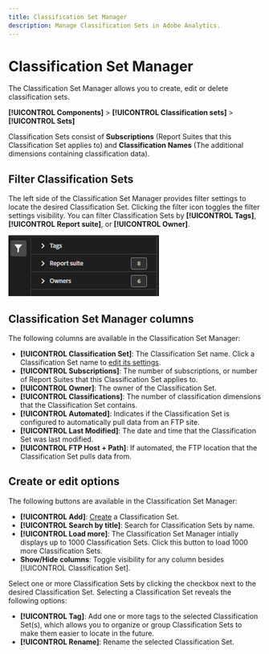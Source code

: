 ```yaml
---
title: Classification Set Manager
description: Manage Classification Sets in Adobe Analytics.
---
```


# Classification Set Manager

The Classification Set Manager allows you to create, edit or delete classification sets.

**[!UICONTROL Components]** > **[!UICONTROL Classification sets]** > **[!UICONTROL Sets]**

Classification Sets consist of **Subscriptions** (Report Suites that this Classification Set applies to) and **Classification Names** (The additional dimensions containing classification data).

## Filter Classification Sets

The left side of the Classification Set Manager provides filter settings to locate the desired Classification Set. Clicking the filter icon toggles the filter settings visibility. You can filter Classification Sets by **[!UICONTROL Tags]**, **[!UICONTROL Report suite]**, or **[!UICONTROL Owner]**.

![Classification set filters](../assets/classification-set-filters.png)

## Classification Set Manager columns

The following columns are available in the Classification Set Manager:

* **[!UICONTROL Classification Set]**: The Classification Set name. Click a Classification Set name to [edit its settings](settings.md).
* **[!UICONTROL Subscriptions]**: The number of subscriptions, or number of Report Suites that this Classification Set applies to.
* **[!UICONTROL Owner]**: The owner of the Classification Set.
* **[!UICONTROL Classifications]**: The number of classification dimensions that the Classification Set contains.
* **[!UICONTROL Automated]**: Indicates if the Classification Set is configured to automatically pull data from an FTP site.
* **[!UICONTROL Last Modified]**: The date and time that the Classification Set was last modified.
* **[!UICONTROL FTP Host + Path]**: If automated, the FTP location that the Classification Set pulls data from.

## Create or edit options

The following buttons are available in the Classification Set Manager:

* **[!UICONTROL Add]**: [Create](create.md) a Classification Set.
* **[!UICONTROL Search by title]**: Search for Classification Sets by name.
* **[!UICONTROL Load more]**: The Classification Set Manager intially displays up to 1000 Classification Sets. Click this button to load 1000 more Classification Sets.
* **Show/Hide columns**: Toggle visibility for any column besides [!UICONTROL Classification Set].

Select one or more Classification Sets by clicking the checkbox next to the desired Classification Set. Selecting a Classification Set reveals the following options:

* **[!UICONTROL Tag]**: Add one or more tags to the selected Classification Set(s), which allows you to organize or group Classification Sets to make them easier to locate in the future.
* **[!UICONTROL Rename]**: Rename the selected Classification Set.
